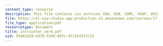 ```yaml
---
content_type: resource
description: This file contains six services USA, USN, USMC, USAF, USCG, Spec-Ops.
file: https://ol-ocw-studio-app-production.s3.amazonaws.com/courses/17-460-defense-politics-spring-2006/55841d185d70534966fc471354317c15_intrainter_ser4.pdf
file_type: application/pdf
resourcetype: Document
title: intrainter_ser4.pdf
uid: 55841d18-5d70-5349-66fc-471354317c15
---
```

